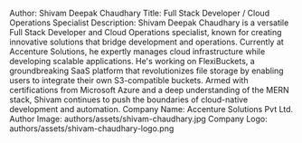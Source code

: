 Author: Shivam Deepak Chaudhary Title: Full Stack Developer / Cloud Operations
Specialist Description: Shivam Deepak Chaudhary is a versatile Full Stack
Developer and Cloud Operations specialist, known for creating innovative
solutions that bridge development and operations. Currently at Accenture
Solutions, he expertly manages cloud infrastructure while developing scalable
applications. He's working on FlexiBuckets, a groundbreaking SaaS platform that
revolutionizes file storage by enabling users to integrate their own
S3-compatible buckets. Armed with certifications from Microsoft Azure and a deep
understanding of the MERN stack, Shivam continues to push the boundaries of
cloud-native development and automation. Company Name: Accenture Solutions Pvt
Ltd. Author Image: authors/assets/shivam-chaudhary.jpg Company Logo:
authors/assets/shivam-chaudhary-logo.png